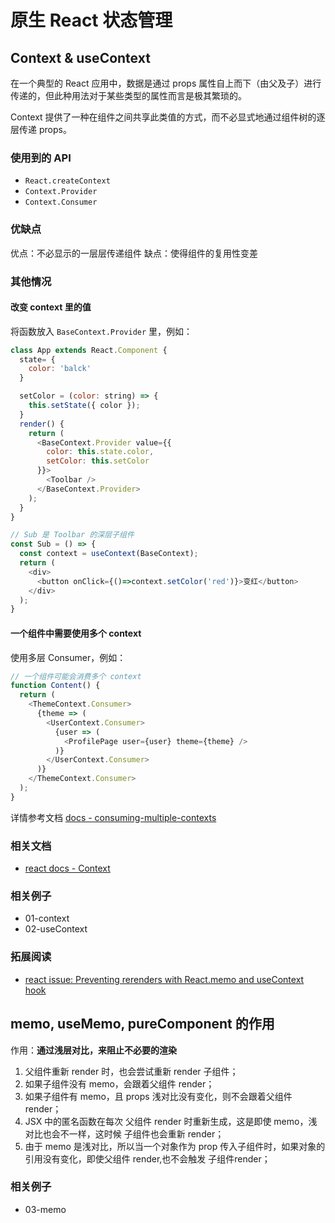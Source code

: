 # 原生 React 状态管理

## Context & useContext

在一个典型的 React 应用中，数据是通过 props 属性自上而下（由父及子）进行传递的，但此种用法对于某些类型的属性而言是极其繁琐的。

Context 提供了一种在组件之间共享此类值的方式，而不必显式地通过组件树的逐层传递 props。

### 使用到的 API

- `React.createContext`
- `Context.Provider`
- `Context.Consumer`

### 优缺点

优点：不必显示的一层层传递组件
缺点：使得组件的复用性变差

### 其他情况

#### 改变 context 里的值

将函数放入 `BaseContext.Provider` 里，例如：

```js
class App extends React.Component {
  state= {
    color: 'balck'
  }

  setColor = (color: string) => {
    this.setState({ color });
  }
  render() {
    return (
      <BaseContext.Provider value={{
        color: this.state.color,
        setColor: this.setColor
      }}>
        <Toolbar />
      </BaseContext.Provider>
    );
  }
}

// Sub 是 Toolbar 的深层子组件
const Sub = () => {
  const context = useContext(BaseContext);
  return (
    <div>
      <button onClick={()=>context.setColor('red')}>变红</button>
    </div>
  );
}
```

#### 一个组件中需要使用多个 context

使用多层 Consumer，例如：

```js
// 一个组件可能会消费多个 context
function Content() {
  return (
    <ThemeContext.Consumer>
      {theme => (
        <UserContext.Consumer>
          {user => (
            <ProfilePage user={user} theme={theme} />
          )}
        </UserContext.Consumer>
      )}
    </ThemeContext.Consumer>
  );
}
```

详情参考文档 [docs - consuming-multiple-contexts](https://zh-hans.reactjs.org/docs/context.html#consuming-multiple-contexts)

### 相关文档

- [react docs - Context](https://zh-hans.reactjs.org/docs/context.html)

### 相关例子

- 01-context
- 02-useContext

### 拓展阅读

- [react issue: Preventing rerenders with React.memo and useContext hook](https://github.com/facebook/react/issues/15156)

## memo, useMemo, pureComponent 的作用

作用：**通过浅层对比，来阻止不必要的渲染**

1. 父组件重新 render 时，也会尝试重新 render 子组件；
2. 如果子组件没有 memo，会跟着父组件 render；
3. 如果子组件有 memo，且 props 浅对比没有变化，则不会跟着父组件 render；
4. JSX 中的匿名函数在每次 父组件 render 时重新生成，这是即使 memo，浅对比也会不一样，这时候 子组件也会重新 render；
5. 由于 memo 是浅对比，所以当一个对象作为 prop 传入子组件时，如果对象的引用没有变化，即使父组件 render,也不会触发 子组件render；

### 相关例子

- 03-memo
